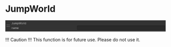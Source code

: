 
# JumpWorld
![JumpWorld](img/JumpWorld.jpg)

!!! Caution !!! 
    This function is for future use. Please do not use it.

